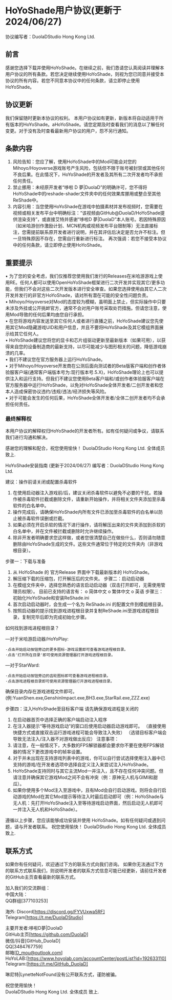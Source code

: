 # HoYoShade用户协议(更新于2024/06/27)
协议编写者：DuolaDStudio Hong Kong Ltd.

## 前言
感谢您选择下载并使用HoYoShade。在继续之前，我们恳请您认真阅读并理解本用户协议的所有条款。若您决定继续使用HoYoShade，则视为您已同意并接受本协议的所有内容。若您不同意本协议中的任何条款，请立即停止使用HoYoShade。

## 协议更新
我们保留随时更新本协议的权利。
本用户协议如有更新，新版本将自动适用于所有版本的HoYoShade。aHoYoShade。请您定期及时查看我们的消息以了解任何变更。对于没有及时查看最新用户协议的用户，怨不另行通知。

## 条款内容
1.	风险告知：您应了解，使用HoYoShade中的Mod可能会对您的Mihoyo/Hoyoverse游戏账号产生风险，包括但不限于账号被封禁或其他任何不良后果。在此情况下，HoYoShade的开发者及其所有二次开发者均不承担任何责任。
2.	禁止挪用：未经原开发者“哆啦 D 夢|DuolaD”的明确许可，您不得将HoYoShade中的reshade-shader文件夹中的任何效果库挪用或整合至其他ReShade中。
3.	内容引用：当您使用HoYoShade在游戏中拍摄素材并发布视频时，您需要在视频或相关发布平台中明确标注：“该视频由GitHub@DuolaD/HoYoShade提供渲染支持”，或直接艾特并感谢“哆啦D 夢|DuolaD”本人账号。若因特殊原因（如米哈游创作激励计划、MCN机构或视频发布平台限制等）无法直接标注，您需提前联系原开发者进行说明，并在其评估后决定是否允许不标注。但一旦特殊原因不存在，您需自行重新进行标注。
再次强调：若您不接受本协议中的任何条款，请立即停止使用HoYoShade。



## 重要提示
•	为了您的安全考虑，我们仅推荐您使用我们发行的Releases在米哈游游戏上使用RE。任何人都可以使用OpenHoYoShade框架进行二次开发并实现其它/更多功能，但我们不会对这些二次开发版本进行安全审查。如果您选择使用由其它人二次开发并发行的非官方HoYoShade，请对所有潜在可能的安全性问题负责。  
•	Mihoyo/Hoyoverse对Mod的态度较为模糊，虽明面上禁止，但实际操作中只要未涉及外挂或公开挑衅官方，通常不会对用户账号采取处罚措施。但请您注意，使用Mod导致的任何后果均由您自行承担。  
•	在您将游戏内容发送至其它任何人或者进行直播之前，HoYoShade建议您先使用其它Mod隐藏游戏UID和用户信息，并且不要将HoYoShade及其它模组界面展示给其它任何人。  
•	HoYoShade建议您将您的显卡和芯片组驱动更新至最新版本（如果可用），以获得来自您的设备制造商的最新支持，以尽可能减少与图形相关的问题，降低游戏崩溃的几率。  
•	我们不建议您在官方服务器上运行HoYoShade。  
•	对于Mihoyo/Hoyoverse开发商在公测后面向测试者的Beta版客户端和创作者体验服客户端(通常客户端版本号为:现行版本号.5.X)，HoYoShade理论上也可以提供注入和运行支持。但我们不建议您使用Beta客户端和/或创作者体验服客户端在官方服务器中运行HoYoShade，以免对HoYoShade全体开发者/二创开发者和您本人造成保密协议违约/违规/违法/经济损失等风险。  
•	对于可能会发生的任何后果，HoYoShade全体开发者/全体二创开发者均不会承担任何责任。 

### 最终解释权
本用户协议的解释权归HoYoShade的开发者所有。如有任何疑问或争议，请联系我们进行沟通和解决。

感谢您的理解和配合，祝您使用愉快！
DuolaDStudio Hong Kong Ltd. 全体成员 致上.
                                                                     
HoYoShade安装指南 (更新于2024/06/27)
编写者：DuolaDStudio Hong Kong Ltd.

建议：操作前请关闭或配置杀毒软件
1.	在使用启动器注入游戏前/后，建议关闭杀毒软件以避免不必要的干扰。若操作被杀毒软件拦截或删除文件，请重新开始操作，并将相关文件夹添加至杀毒软件的白名单中。
2.	操作完成后，请确保HoYoShade内所有文件已添加至杀毒软件的白名单以防止被杀毒软件误删或拦截。
3.	如果必须在开启杀软的情况下进行操作，请将解压出来的文件夹添加到杀软的白名单中，并在文件被拦截或删除时允许继续操作。
4.	除非开发者明确要求您这样做，或者您很清楚自己在做些什么，否则请勿随意删除由HoYoShade生成的文件。这些文件通常位于特定的文件夹内（非游戏根目录）。

步骤一：下载与准备
1.	从 HoYoShade 的 官方Release 界面中下载最新版本的 HoYoShade。
2.	解压缩下载的压缩包，打开解压后的文件夹。
步骤二：启动启动器
1.	在模组文件夹中，选择您熟悉的语言启动启动器（双击打开即可，无需使用管理员权限）。
目前已支持的语言有：
o	简体中文
o	繁体中文
o	英语
步骤三：初始化HoYoShade和安装ReShade.ini
1.	首次启动启动器时，会生成一个名为 ReShade.ini 的配置文件到模组根目录。
2.	按照启动器的提示找到游戏进程根目录并复制ReShade.ini至游戏进程根目录，复制完毕后即为完成初始化步骤。
 

如何找到游戏进程根目录？

—对于米哈游启动器/HoYoPlay:
 
	·点击开始启动按钮旁边的更多图标-游戏设置即可查看游戏进程根目录。
	·点击'打开所在目录'即可使用资源管理器打开游戏进程根目录。
—对于StarWard:
	 
	·点击开始启动按钮旁边的齿轮图标即可查看游戏进程根目录。
	·点击游戏进程根目录即可使用资源管理器打开游戏进程根目录。

确保目录内存在游戏进程文件即可。
(例:YuanShen.exe,GenshinImpact.exe,BH3.exe,StarRail.exe,ZZZ.exe)


步骤四：注入HoYoShade至目标客户端
请先确保游戏进程是关闭的
1.	在启动器首页中选择正确的客户端启动注入程序
2.	在注入器提示“等待游戏启动”的窗口后使用启动器启动游戏即可。
（直接使用快捷方式或直接双击运行游戏进程可能会导致注入失败）
（选错目标客户端会导致无法注入/注入器不对游戏做出反应）
注意事项：
1.	请注意，在一般情况下，大多数的FPS解锁器都会要求你不要在使用FPS解锁器的情况下更改游戏中的帧率设置。
2.	对于并未出现在支持游戏列表中的游戏，你可以自行尝试选择使用注入器中已支持的游戏/在开发者选项中选择自定义注入来尝试注入HoYoShade。
3.	HoYoShade支持同时与其它主流Mod一并注入，且不存在任何冲突问题。但请注意并确保其它游戏Mod之间不会有冲突（例：原神无人机与GIMI和甜瓜）。
4.	如果你使用多个Mod注入至游戏中，且有Mod会自行启动游戏。则将会自行启动游戏的Mod在其它Mod提示等待注入时最后启动即可（例：HoYoShade与无人机：先打开HoYoShade注入至等待游戏启动界面，然后启动无人机即可一并注入无人机和HoYoShade）。

遵循以上步骤，您应该能够成功安装并使用 HoYoShade。如有任何疑问或遇到问题，请与开发者联系。
祝您使用愉快！
DuolaDStudio Hong Kong Ltd. 全体成员 致上.
                                                                     
## 联系方式

如果你有任何疑问，欢迎通过下方的联系方式向我们咨询。
如果你无法通过下方的联系方式联系我们，则说明开发者的联系方式信息可能已经更新，请前往开发者的GitHub主页查看最新的联系方式。

加入我们的交流群组：  
中国大陆：  
QQ群组[377103253]  


海外:
Discord[https://discord.gg/FYVUxwa5RF]  
Telegram[https://t.me/DuolaDStudio]  

主要开发者:哆啦D夢|DuolaD  
GitHub主页[https://github.com/DuolaD]  
微信/抖音[GitHub_DuolaD]  
QQ[3484767759]  
邮箱[D_mou@outlook.com]  
HoYoLAB:[https://www.hoyolab.com/accountCenter/postList?id=192633110]  
Telegram:[https://t.me/GitHub_DuolaD]  

琳尼特|LynetteNotFound没有公开联系方式，谨防被骗。  

祝您使用愉快！  
DuolaDStudio Hong Kong Ltd. 全体成员 致上.  
                                                                     

